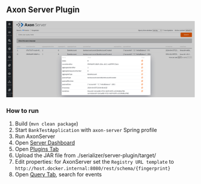 ## Axon Server Plugin

![Server Plugin](server-plugin.png "Server Plugin")


### How to run
1. Build (`mvn clean package`)
2. Start `BankTestApplication` with `axon-server` Spring profile
3. Run AxonServer
4. Open [Server Dashboard](http://localhost:8024/)
5. Open [Plugins Tab](http://localhost:8024/#plugins)
6. Upload the JAR file from ./serializer/server-plugin/target/
7. Edit properties: for AxonServer set the `Registry URL template` to `http://host.docker.internal:8080/rest/schema/{fingerprint}`
8. Open [Query Tab](http://localhost:8024/#query), search for events


